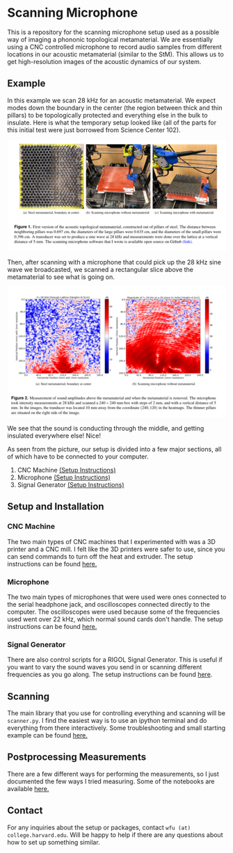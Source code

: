 # Scanning Microphone

This is a repository for the scanning microphone setup used as a possible way
of imaging a phononic topological metamaterial. We are essentially using a
CNC controlled microphone to record audio samples from different locations in
our acoustic metamaterial (similar to the StM). This allows us to get 
high-resolution images of the acoustic dynamics of our system. 

## Example

In this example we scan 28 kHz for an acoustic metamaterial. We expect modes
down the boundary in the center (the region between thick and thin pillars)
to be topologically protected and everything else in the bulk to insulate.
Here is what the temporary setup looked like (all of the parts for this initial
test were just borrowed from Science Center 102).

![first scan setup](docs/images/writeup_fig1.png)

Then, after scanning with a microphone that could pick up the 28 kHz sine wave
we broadcasted, we scanned a rectangular slice above the metamaterial to see
what is going on.

![first scan results](docs/images/writeup_fig2.png)

We see that the sound is conducting through the middle, and getting insulated
everywhere else! Nice!

As seen from the picture, our setup is divided into a few major sections, 
all of which have to be connected to your computer.

1. CNC Machine [(Setup Instructions)](printer/INSTRUCTIONS.md)
2. Microphone [(Setup Instructions)](microphone/INSTRUCTIONS.md)
3. Signal Generator [(Setup Instructions)](siggen/INSTRUCTIONS.md)

## Setup and Installation

### CNC Machine

The two main types of CNC machines that I experimented with was a 3D printer and
a CNC mill. I felt like the 3D printers were safer to use, since you can send
commands to turn off the heat and extruder. The setup instructions can be 
found [here.](printer/INSTRUCTIONS.md)

### Microphone

The two main types of microphones that were used were ones connected to the 
serial headphone jack, and oscilloscopes connected directly to the computer. 
The oscilloscopes were used because some of the frequencies used went over 22 
kHz, which normal sound cards don't handle. The setup instructions can be found 
[here.](microphone/INSTRUCTIONS.md)

### Signal Generator

There are also control scripts for a RIGOL Signal Generator. This is useful
if you want to vary the sound waves you send in or scanning different
frequencies as you go along. The setup instructions can be found
[here](siggen/INSTRUCTIONS.md).

## Scanning

The main library that you use for controlling everything and scanning will
be `scanner.py`.
I find the easiest way is to use an ipython terminal and do everything
from there interactively.
Some troubleshooting and small starting example can be found
[here.](docs/scanning/firstscan.md)

## Postprocessing Measurements

There are a few different ways for performing the measurements, so I just
documented the few ways I tried measuring.
Some of the notebooks are available [here.](processing/PROCESSING.md)

## Contact

For any inquiries about the setup or packages, contact 
`wfu (at) college.harvard.edu`. Will be happy to help if there are any questions
 about how to set up something similar.
